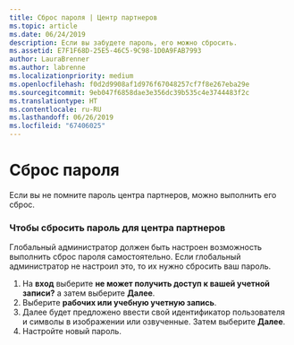 ```yaml
---
title: Сброс пароля | Центр партнеров
ms.topic: article
ms.date: 06/24/2019
description: Если вы забудете пароль, его можно сбросить.
ms.assetid: E7F1F68D-25E5-46C5-9C98-1D0A9FAB7993
author: LauraBrenner
ms.author: labrenne
ms.localizationpriority: medium
ms.openlocfilehash: f0d2d9908af1d976f67048257cf7f8e267eba29e
ms.sourcegitcommit: 9eb047f6858dae3e356dc39b535c4e3744483f2c
ms.translationtype: HT
ms.contentlocale: ru-RU
ms.lasthandoff: 06/26/2019
ms.locfileid: "67406025"
---
```

# <a name="reset-my-password"></a>Сброс пароля

Если вы не помните пароль центра партнеров, можно выполнить его сброс.

### <a name="to-reset-your-password-to-partner-center"></a>Чтобы сбросить пароль для центра партнеров

Глобальный администратор должен быть настроен возможность выполнить сброс пароля самостоятельно. Если глобальный администратор не настроил это, то их нужно сбросить ваш пароль. 

1. На **вход** выберите **не может получить доступ к вашей учетной записи?** а затем выберите **Далее**.
2. Выберите **рабочих или учебную учетную запись**.
3. Далее будет предложено ввести свой идентификатор пользователя и символы в изображении или озвученные. Затем выберите **Далее**.
4. Настройте новый пароль.
